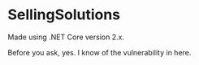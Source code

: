 # SellingSolutions
Made using .NET Core version 2.x.

Before you ask, yes. I know of the vulnerability in here.
